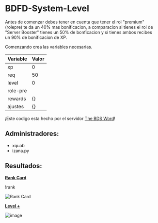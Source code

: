 # BDFD-System-Level

Antes de comenzar debes tener en cuenta que tener el rol "premium"(rolepre) te da un 40% mas bonificacion, a comparacion si tienes el rol de "Server Booster" tienes un 50% de bonficacion y si tienes ambos recibes un 90% de bonificacion de XP.

Comenzando crea las variables necesarias.

| Variable  | Valor     | 
| --------- | --------- | 
| xp        | 0         |
| req       | 50        |
| level     | 0         |
| role-pre   |           |
| rewards   | {}        |
| ajustes   | {}        |


¡Este codigo esta hecho por el servidor [The BDS Word](https://discord.gg/QXTy2QPB5r)!

## Administradores:
- xquab
- izana.py


## Resultados:

**[Rank Card](https://github.com/quabwww/BDFD-Level/commit/ccdbbd818955e0d899dc3426528ccaacbf6efa39)**

!rank

![Rank Card](https://github.com/quabwww/BDFD-Level/assets/148601206/e7471aaa-8c15-4960-8546-e51e7ddb0482)

**[Level +](https://github.com/quabwww/BDFD-Level/blob/main/Level%20%2B)**

![image](https://github.com/quabwww/BDFD-Level/assets/148601206/52fedc5d-59be-4f7d-b692-54d1c8eab0e2)


